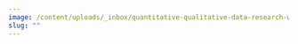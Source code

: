 ```yaml
---
image: /content/uploads/_inbox/quantitative-qualitative-data-research-whale-design-istock-getty-images-1533625139.png
slug: ""
---
```

